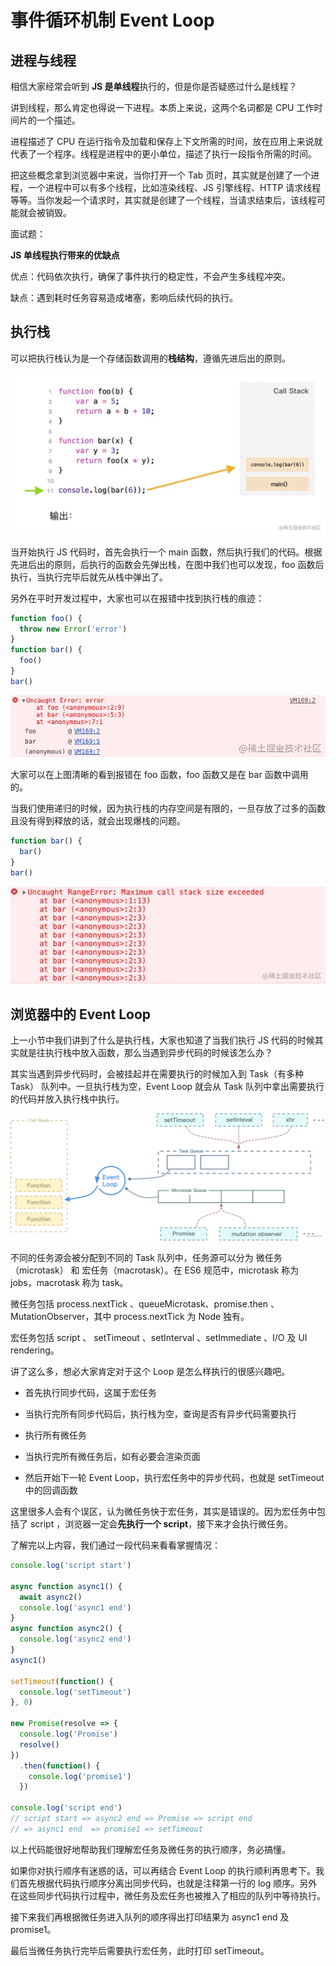 # 事件循环机制 Event Loop

## 进程与线程

相信大家经常会听到 **JS 是单线程**执行的，但是你是否疑惑过什么是线程？

讲到线程，那么肯定也得说一下进程。本质上来说，这两个名词都是 CPU 工作时间片的一个描述。

进程描述了 CPU 在运行指令及加载和保存上下文所需的时间，放在应用上来说就代表了一个程序。线程是进程中的更小单位，描述了执行一段指令所需的时间。

把这些概念拿到浏览器中来说，当你打开一个 Tab 页时，其实就是创建了一个进程，一个进程中可以有多个线程，比如渲染线程、JS 引擎线程、HTTP 请求线程等等。当你发起一个请求时，其实就是创建了一个线程，当请求结束后，该线程可能就会被销毁。

面试题：

**JS 单线程执行带来的优缺点**

优点：代码依次执行，确保了事件执行的稳定性，不会产生多线程冲突。

缺点：遇到耗时任务容易造成堵塞，影响后续代码的执行。

## 执行栈

可以把执行栈认为是一个存储函数调用的**栈结构**，遵循先进后出的原则。

![Image text](../.vuepress/public/interview/js/13/01.png)

当开始执行 JS 代码时，首先会执行一个 main 函数，然后执行我们的代码。根据先进后出的原则，后执行的函数会先弹出栈，在图中我们也可以发现，foo 函数后执行，当执行完毕后就先从栈中弹出了。

另外在平时开发过程中，大家也可以在报错中找到执行栈的痕迹：

```js
function foo() {
  throw new Error('error')
}
function bar() {
  foo()
}
bar()
```

![Image text](../.vuepress/public/interview/js/13/02.png)

大家可以在上图清晰的看到报错在 foo 函数，foo 函数又是在 bar 函数中调用的。

当我们使用递归的时候，因为执行栈的内存空间是有限的，一旦存放了过多的函数且没有得到释放的话，就会出现爆栈的问题。

```js
function bar() {
  bar()
}
bar()
```

![Image text](../.vuepress/public/interview/js/13/03.png)

## 浏览器中的 Event Loop

上一小节中我们讲到了什么是执行栈，大家也知道了当我们执行 JS 代码的时候其实就是往执行栈中放入函数，那么当遇到异步代码的时候该怎么办？

其实当遇到异步代码时，会被挂起并在需要执行的时候加入到 Task（有多种 Task） 队列中。一旦执行栈为空，Event Loop 就会从 Task 队列中拿出需要执行的代码并放入执行栈中执行。

![Image text](../.vuepress/public/interview/js/13/04.png)

不同的任务源会被分配到不同的 Task 队列中，任务源可以分为 微任务（microtask） 和 宏任务（macrotask）。在 ES6 规范中，microtask 称为 jobs，macrotask 称为 task。

微任务包括 process.nextTick 、queueMicrotask、promise.then 、MutationObserver，其中 process.nextTick 为 Node 独有。

宏任务包括 script 、 setTimeout 、setInterval 、setImmediate 、I/O 及 UI rendering。

讲了这么多，想必大家肯定对于这个 Loop 是怎么样执行的很感兴趣吧。

* 首先执行同步代码，这属于宏任务

* 当执行完所有同步代码后，执行栈为空，查询是否有异步代码需要执行

* 执行所有微任务

* 当执行完所有微任务后，如有必要会渲染页面

* 然后开始下一轮 Event Loop，执行宏任务中的异步代码，也就是 setTimeout 中的回调函数

这里很多人会有个误区，认为微任务快于宏任务，其实是错误的。因为宏任务中包括了 script ，浏览器一定会**先执行一个 script**，接下来才会执行微任务。

了解完以上内容，我们通过一段代码来看看掌握情况：

```js
console.log('script start')

async function async1() {
  await async2()
  console.log('async1 end')
}
async function async2() {
  console.log('async2 end')
}
async1()

setTimeout(function() {
  console.log('setTimeout')
}, 0)

new Promise(resolve => {
  console.log('Promise')
  resolve()
})
  .then(function() {
    console.log('promise1')
  })

console.log('script end')
// script start => async2 end => Promise => script end 
// => async1 end  => promise1 => setTimeout
```

以上代码能很好地帮助我们理解宏任务及微任务的执行顺序，务必搞懂。

如果你对执行顺序有迷惑的话，可以再结合 Event Loop 的执行顺利再思考下。我们首先根据代码执行顺序分离出同步代码，也就是注释第一行的 log 顺序。另外在这些同步代码执行过程中，微任务及宏任务也被推入了相应的队列中等待执行。

接下来我们再根据微任务进入队列的顺序得出打印结果为 async1 end 及 promise1。

最后当微任务执行完毕后需要执行宏任务，此时打印 setTimeout。






